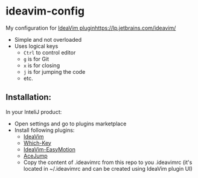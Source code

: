# ideavim-config

My configuration for [IdeaVim plugin](https://lp.jetbrains.com/ideavim/)https://lp.jetbrains.com/ideavim/

- Simple and not overloaded
- Uses logical keys
  - `Ctrl` to control editor
  - `g` is for Git
  - `x` is for closing
  - `j` is for jumping the code
  - etc.

## Installation:
In your InteliJ product:
- Open settings and go to plugins marketplace
- Install following plugins:
  - [IdeaVim](https://plugins.jetbrains.com/plugin/164-ideavim)
  - [Which-Key](https://plugins.jetbrains.com/plugin/15976-which-key)
  - [IdeaVim-EasyMotion](https://plugins.jetbrains.com/plugin/13360-ideavim-easymotion)
  - [AceJump](https://plugins.jetbrains.com/plugin/7086-acejump)
  - Copy the content of .ideavimrc from this repo to you .ideavimrc (it's located in ~/.ideavimrc and can be created using IdeaVim plugin UI)
